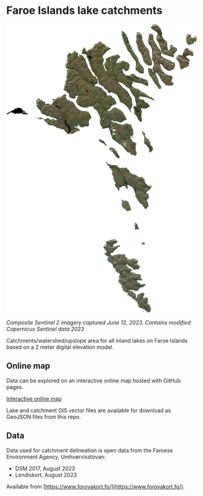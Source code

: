 # Faroe Islands lake catchments

![Sentinel 2 image](https://github.com/KennethTM/fo_lake_catchments/blob/main/data/sentinel_tci_small.jpg)

*Composite Sentinel 2 imagery captured June 12, 2023. Contains modified Copernicus Sentinel data 2023*

Catchments/watershed/upslope area for all inland lakes on Faroe Islands based on a 2 meter digital elevation model. 

## Online map

Data can be explored on an interactive online map hosted with GitHub pages. 

[Interactive online map](https://kennethtm.github.io/fo_lake_catchments/)

Lake and catchment GIS vector files are available for download as GeoJSON files from this repo.

## Data

Data used for catchment delineation is open data from the Faroese Environment Agency, Umhvørvisstovan:

* DSM 2017, August 2023
* Lendiskort, August 2023

Available from [https://www.foroyakort.fo/](https://www.foroyakort.fo/).
